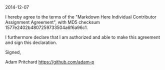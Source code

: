 2014-12-07

I hereby agree to the terms of the "Markdown Here Individual Contributor Assignment Agreement", with MD5 checksum 1577e2402b4807259733504a6f6a96c1.

I furthermore declare that I am authorized and able to make this agreement and sign this declaration.

Signed,

Adam Pritchard https://github.com/adam-p
